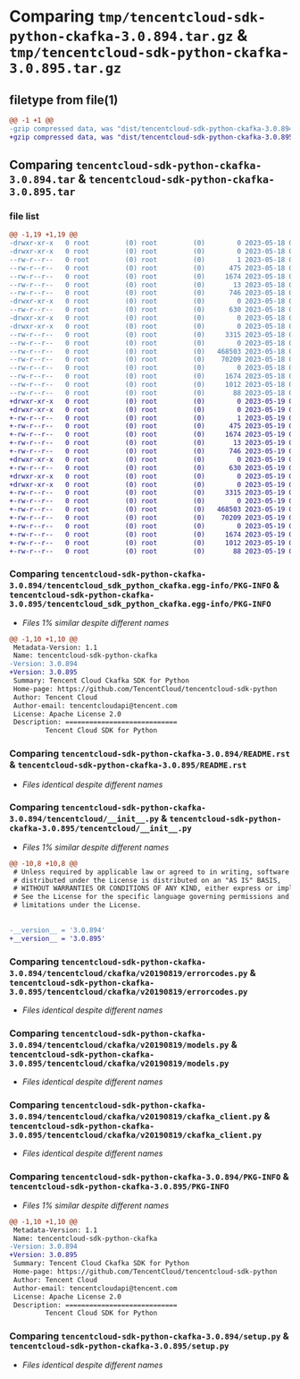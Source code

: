 # Comparing `tmp/tencentcloud-sdk-python-ckafka-3.0.894.tar.gz` & `tmp/tencentcloud-sdk-python-ckafka-3.0.895.tar.gz`

## filetype from file(1)

```diff
@@ -1 +1 @@
-gzip compressed data, was "dist/tencentcloud-sdk-python-ckafka-3.0.894.tar", last modified: Thu May 18 00:21:07 2023, max compression
+gzip compressed data, was "dist/tencentcloud-sdk-python-ckafka-3.0.895.tar", last modified: Fri May 19 02:46:29 2023, max compression
```

## Comparing `tencentcloud-sdk-python-ckafka-3.0.894.tar` & `tencentcloud-sdk-python-ckafka-3.0.895.tar`

### file list

```diff
@@ -1,19 +1,19 @@
-drwxr-xr-x   0 root         (0) root         (0)        0 2023-05-18 00:21:07.000000 tencentcloud-sdk-python-ckafka-3.0.894/
-drwxr-xr-x   0 root         (0) root         (0)        0 2023-05-18 00:21:07.000000 tencentcloud-sdk-python-ckafka-3.0.894/tencentcloud_sdk_python_ckafka.egg-info/
--rw-r--r--   0 root         (0) root         (0)        1 2023-05-18 00:21:07.000000 tencentcloud-sdk-python-ckafka-3.0.894/tencentcloud_sdk_python_ckafka.egg-info/dependency_links.txt
--rw-r--r--   0 root         (0) root         (0)      475 2023-05-18 00:21:07.000000 tencentcloud-sdk-python-ckafka-3.0.894/tencentcloud_sdk_python_ckafka.egg-info/SOURCES.txt
--rw-r--r--   0 root         (0) root         (0)     1674 2023-05-18 00:21:07.000000 tencentcloud-sdk-python-ckafka-3.0.894/tencentcloud_sdk_python_ckafka.egg-info/PKG-INFO
--rw-r--r--   0 root         (0) root         (0)       13 2023-05-18 00:21:07.000000 tencentcloud-sdk-python-ckafka-3.0.894/tencentcloud_sdk_python_ckafka.egg-info/top_level.txt
--rw-r--r--   0 root         (0) root         (0)      746 2023-05-18 00:21:06.000000 tencentcloud-sdk-python-ckafka-3.0.894/README.rst
-drwxr-xr-x   0 root         (0) root         (0)        0 2023-05-18 00:21:07.000000 tencentcloud-sdk-python-ckafka-3.0.894/tencentcloud/
--rw-r--r--   0 root         (0) root         (0)      630 2023-05-18 00:21:06.000000 tencentcloud-sdk-python-ckafka-3.0.894/tencentcloud/__init__.py
-drwxr-xr-x   0 root         (0) root         (0)        0 2023-05-18 00:21:07.000000 tencentcloud-sdk-python-ckafka-3.0.894/tencentcloud/ckafka/
-drwxr-xr-x   0 root         (0) root         (0)        0 2023-05-18 00:21:07.000000 tencentcloud-sdk-python-ckafka-3.0.894/tencentcloud/ckafka/v20190819/
--rw-r--r--   0 root         (0) root         (0)     3315 2023-05-18 00:21:06.000000 tencentcloud-sdk-python-ckafka-3.0.894/tencentcloud/ckafka/v20190819/errorcodes.py
--rw-r--r--   0 root         (0) root         (0)        0 2023-05-18 00:21:06.000000 tencentcloud-sdk-python-ckafka-3.0.894/tencentcloud/ckafka/v20190819/__init__.py
--rw-r--r--   0 root         (0) root         (0)   468503 2023-05-18 00:21:06.000000 tencentcloud-sdk-python-ckafka-3.0.894/tencentcloud/ckafka/v20190819/models.py
--rw-r--r--   0 root         (0) root         (0)    70209 2023-05-18 00:21:06.000000 tencentcloud-sdk-python-ckafka-3.0.894/tencentcloud/ckafka/v20190819/ckafka_client.py
--rw-r--r--   0 root         (0) root         (0)        0 2023-05-18 00:21:06.000000 tencentcloud-sdk-python-ckafka-3.0.894/tencentcloud/ckafka/__init__.py
--rw-r--r--   0 root         (0) root         (0)     1674 2023-05-18 00:21:07.000000 tencentcloud-sdk-python-ckafka-3.0.894/PKG-INFO
--rw-r--r--   0 root         (0) root         (0)     1012 2023-05-18 00:21:06.000000 tencentcloud-sdk-python-ckafka-3.0.894/setup.py
--rw-r--r--   0 root         (0) root         (0)       88 2023-05-18 00:21:07.000000 tencentcloud-sdk-python-ckafka-3.0.894/setup.cfg
+drwxr-xr-x   0 root         (0) root         (0)        0 2023-05-19 02:46:29.000000 tencentcloud-sdk-python-ckafka-3.0.895/
+drwxr-xr-x   0 root         (0) root         (0)        0 2023-05-19 02:46:29.000000 tencentcloud-sdk-python-ckafka-3.0.895/tencentcloud_sdk_python_ckafka.egg-info/
+-rw-r--r--   0 root         (0) root         (0)        1 2023-05-19 02:46:29.000000 tencentcloud-sdk-python-ckafka-3.0.895/tencentcloud_sdk_python_ckafka.egg-info/dependency_links.txt
+-rw-r--r--   0 root         (0) root         (0)      475 2023-05-19 02:46:29.000000 tencentcloud-sdk-python-ckafka-3.0.895/tencentcloud_sdk_python_ckafka.egg-info/SOURCES.txt
+-rw-r--r--   0 root         (0) root         (0)     1674 2023-05-19 02:46:29.000000 tencentcloud-sdk-python-ckafka-3.0.895/tencentcloud_sdk_python_ckafka.egg-info/PKG-INFO
+-rw-r--r--   0 root         (0) root         (0)       13 2023-05-19 02:46:29.000000 tencentcloud-sdk-python-ckafka-3.0.895/tencentcloud_sdk_python_ckafka.egg-info/top_level.txt
+-rw-r--r--   0 root         (0) root         (0)      746 2023-05-19 02:46:29.000000 tencentcloud-sdk-python-ckafka-3.0.895/README.rst
+drwxr-xr-x   0 root         (0) root         (0)        0 2023-05-19 02:46:29.000000 tencentcloud-sdk-python-ckafka-3.0.895/tencentcloud/
+-rw-r--r--   0 root         (0) root         (0)      630 2023-05-19 02:46:29.000000 tencentcloud-sdk-python-ckafka-3.0.895/tencentcloud/__init__.py
+drwxr-xr-x   0 root         (0) root         (0)        0 2023-05-19 02:46:29.000000 tencentcloud-sdk-python-ckafka-3.0.895/tencentcloud/ckafka/
+drwxr-xr-x   0 root         (0) root         (0)        0 2023-05-19 02:46:29.000000 tencentcloud-sdk-python-ckafka-3.0.895/tencentcloud/ckafka/v20190819/
+-rw-r--r--   0 root         (0) root         (0)     3315 2023-05-19 02:46:29.000000 tencentcloud-sdk-python-ckafka-3.0.895/tencentcloud/ckafka/v20190819/errorcodes.py
+-rw-r--r--   0 root         (0) root         (0)        0 2023-05-19 02:46:29.000000 tencentcloud-sdk-python-ckafka-3.0.895/tencentcloud/ckafka/v20190819/__init__.py
+-rw-r--r--   0 root         (0) root         (0)   468503 2023-05-19 02:46:29.000000 tencentcloud-sdk-python-ckafka-3.0.895/tencentcloud/ckafka/v20190819/models.py
+-rw-r--r--   0 root         (0) root         (0)    70209 2023-05-19 02:46:29.000000 tencentcloud-sdk-python-ckafka-3.0.895/tencentcloud/ckafka/v20190819/ckafka_client.py
+-rw-r--r--   0 root         (0) root         (0)        0 2023-05-19 02:46:29.000000 tencentcloud-sdk-python-ckafka-3.0.895/tencentcloud/ckafka/__init__.py
+-rw-r--r--   0 root         (0) root         (0)     1674 2023-05-19 02:46:29.000000 tencentcloud-sdk-python-ckafka-3.0.895/PKG-INFO
+-rw-r--r--   0 root         (0) root         (0)     1012 2023-05-19 02:46:29.000000 tencentcloud-sdk-python-ckafka-3.0.895/setup.py
+-rw-r--r--   0 root         (0) root         (0)       88 2023-05-19 02:46:29.000000 tencentcloud-sdk-python-ckafka-3.0.895/setup.cfg
```

### Comparing `tencentcloud-sdk-python-ckafka-3.0.894/tencentcloud_sdk_python_ckafka.egg-info/PKG-INFO` & `tencentcloud-sdk-python-ckafka-3.0.895/tencentcloud_sdk_python_ckafka.egg-info/PKG-INFO`

 * *Files 1% similar despite different names*

```diff
@@ -1,10 +1,10 @@
 Metadata-Version: 1.1
 Name: tencentcloud-sdk-python-ckafka
-Version: 3.0.894
+Version: 3.0.895
 Summary: Tencent Cloud Ckafka SDK for Python
 Home-page: https://github.com/TencentCloud/tencentcloud-sdk-python
 Author: Tencent Cloud
 Author-email: tencentcloudapi@tencent.com
 License: Apache License 2.0
 Description: ============================
         Tencent Cloud SDK for Python
```

### Comparing `tencentcloud-sdk-python-ckafka-3.0.894/README.rst` & `tencentcloud-sdk-python-ckafka-3.0.895/README.rst`

 * *Files identical despite different names*

### Comparing `tencentcloud-sdk-python-ckafka-3.0.894/tencentcloud/__init__.py` & `tencentcloud-sdk-python-ckafka-3.0.895/tencentcloud/__init__.py`

 * *Files 1% similar despite different names*

```diff
@@ -10,8 +10,8 @@
 # Unless required by applicable law or agreed to in writing, software
 # distributed under the License is distributed on an "AS IS" BASIS,
 # WITHOUT WARRANTIES OR CONDITIONS OF ANY KIND, either express or implied.
 # See the License for the specific language governing permissions and
 # limitations under the License.
 
 
-__version__ = '3.0.894'
+__version__ = '3.0.895'
```

### Comparing `tencentcloud-sdk-python-ckafka-3.0.894/tencentcloud/ckafka/v20190819/errorcodes.py` & `tencentcloud-sdk-python-ckafka-3.0.895/tencentcloud/ckafka/v20190819/errorcodes.py`

 * *Files identical despite different names*

### Comparing `tencentcloud-sdk-python-ckafka-3.0.894/tencentcloud/ckafka/v20190819/models.py` & `tencentcloud-sdk-python-ckafka-3.0.895/tencentcloud/ckafka/v20190819/models.py`

 * *Files identical despite different names*

### Comparing `tencentcloud-sdk-python-ckafka-3.0.894/tencentcloud/ckafka/v20190819/ckafka_client.py` & `tencentcloud-sdk-python-ckafka-3.0.895/tencentcloud/ckafka/v20190819/ckafka_client.py`

 * *Files identical despite different names*

### Comparing `tencentcloud-sdk-python-ckafka-3.0.894/PKG-INFO` & `tencentcloud-sdk-python-ckafka-3.0.895/PKG-INFO`

 * *Files 1% similar despite different names*

```diff
@@ -1,10 +1,10 @@
 Metadata-Version: 1.1
 Name: tencentcloud-sdk-python-ckafka
-Version: 3.0.894
+Version: 3.0.895
 Summary: Tencent Cloud Ckafka SDK for Python
 Home-page: https://github.com/TencentCloud/tencentcloud-sdk-python
 Author: Tencent Cloud
 Author-email: tencentcloudapi@tencent.com
 License: Apache License 2.0
 Description: ============================
         Tencent Cloud SDK for Python
```

### Comparing `tencentcloud-sdk-python-ckafka-3.0.894/setup.py` & `tencentcloud-sdk-python-ckafka-3.0.895/setup.py`

 * *Files identical despite different names*


